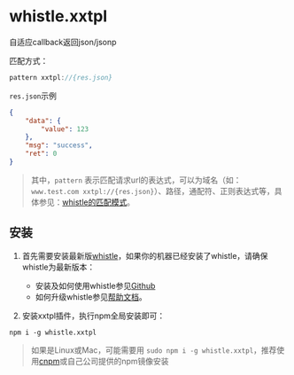 # whistle.xxtpl

自适应callback返回json/jsonp

匹配方式：

```js
pattern xxtpl://{res.json}
```

`res.json`示例

```json
{
    "data": {
        "value": 123
    },
    "msg": "success",
    "ret": 0
}
```

> 其中，`pattern` 表示匹配请求url的表达式，可以为域名（如：`www.test.com xxtpl://{res.json}`）、路径，通配符、正则表达式等，具体参见：[whistle的匹配模式](http://wproxy.org/whistle/pattern.html)。

## 安装

1. 首先需要安装最新版[whistle](https://github.com/avwo/whistle)，如果你的机器已经安装了whistle，请确保whistle为最新版本：
    - 安装及如何使用whistle参见[Github](https://github.com/avwo/whistle)
    - 如何升级whistle参见[帮助文档](http://wproxy.org/whistle/update.html)。

2. 安装xxtpl插件，执行npm全局安装即可：

```shell
npm i -g whistle.xxtpl
```

> 如果是Linux或Mac，可能需要用 `sudo npm i -g whistle.xxtpl`，推荐使用[cnpm](https://github.com/cnpm/cnpm)或自己公司提供的npm镜像安装
